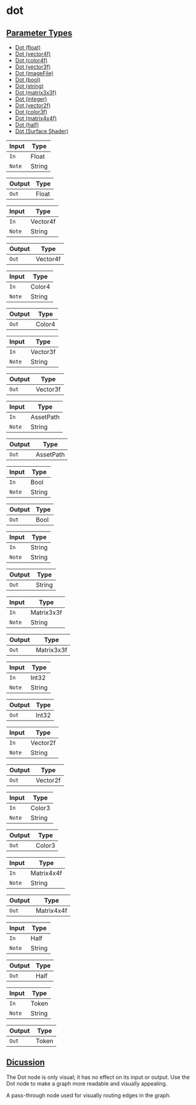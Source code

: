 # dot


[Parameter Types](/documentation/shadergraph/organization/dot#Parameter-Types)
------------------------------------------------------------------------------

* [Dot (float)](#)
* [Dot (vector4f)](#)
* [Dot (color4f)](#)
* [Dot (vector3f)](#)
* [Dot (imageFile)](#)
* [Dot (bool)](#)
* [Dot (string)](#)
* [Dot (matrix3x3f)](#)
* [Dot (integer)](#)
* [Dot (vector2f)](#)
* [Dot (color3f)](#)
* [Dot (matrix4x4f)](#)
* [Dot (half)](#)
* [Dot (Surface Shader)](#)

| Input | Type |
| --- | --- |
| `In` | Float |
| `Note` | String |

| Output | Type |
| --- | --- |
| `Out` | Float |

| Input | Type |
| --- | --- |
| `In` | Vector4f |
| `Note` | String |

| Output | Type |
| --- | --- |
| `Out` | Vector4f |

| Input | Type |
| --- | --- |
| `In` | Color4 |
| `Note` | String |

| Output | Type |
| --- | --- |
| `Out` | Color4 |

| Input | Type |
| --- | --- |
| `In` | Vector3f |
| `Note` | String |

| Output | Type |
| --- | --- |
| `Out` | Vector3f |

| Input | Type |
| --- | --- |
| `In` | AssetPath |
| `Note` | String |

| Output | Type |
| --- | --- |
| `Out` | AssetPath |

| Input | Type |
| --- | --- |
| `In` | Bool |
| `Note` | String |

| Output | Type |
| --- | --- |
| `Out` | Bool |

| Input | Type |
| --- | --- |
| `In` | String |
| `Note` | String |

| Output | Type |
| --- | --- |
| `Out` | String |

| Input | Type |
| --- | --- |
| `In` | Matrix3x3f |
| `Note` | String |

| Output | Type |
| --- | --- |
| `Out` | Matrix3x3f |

| Input | Type |
| --- | --- |
| `In` | Int32 |
| `Note` | String |

| Output | Type |
| --- | --- |
| `Out` | Int32 |

| Input | Type |
| --- | --- |
| `In` | Vector2f |
| `Note` | String |

| Output | Type |
| --- | --- |
| `Out` | Vector2f |

| Input | Type |
| --- | --- |
| `In` | Color3 |
| `Note` | String |

| Output | Type |
| --- | --- |
| `Out` | Color3 |

| Input | Type |
| --- | --- |
| `In` | Matrix4x4f |
| `Note` | String |

| Output | Type |
| --- | --- |
| `Out` | Matrix4x4f |

| Input | Type |
| --- | --- |
| `In` | Half |
| `Note` | String |

| Output | Type |
| --- | --- |
| `Out` | Half |

| Input | Type |
| --- | --- |
| `In` | Token |
| `Note` | String |

| Output | Type |
| --- | --- |
| `Out` | Token |

[Dicussion](/documentation/shadergraph/organization/dot#Dicussion)
------------------------------------------------------------------

 The Dot node is only visual; it has no effect on its input or output. Use the Dot node to make a graph more readable and visually appealing.
 

 A pass-through node used for visually routing edges in the graph.

